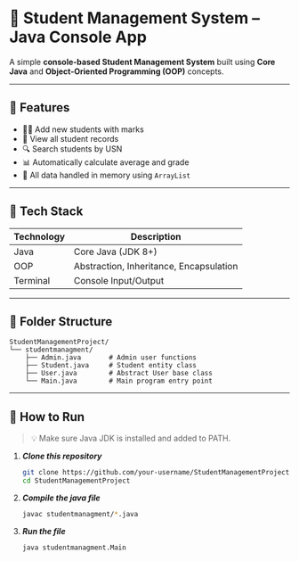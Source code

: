 # 📘 Student Management System – Java Console App

A simple **console-based Student Management System** built using **Core Java** and **Object-Oriented Programming (OOP)** concepts.

------------------------------------------------------------------------------------------------------------------------------------

## 🧠 Features

- 👨‍🎓 Add new students with marks
- 📄 View all student records
- 🔍 Search students by USN
- 📊 Automatically calculate average and grade
- 💾 All data handled in memory using `ArrayList`

-------------------------------------------------------------------------------------------------------------------------------------

## 🧰 Tech Stack

| Technology | Description                          |
|------------|--------------------------------------|
| Java       | Core Java (JDK 8+)                   |
| OOP        | Abstraction, Inheritance, Encapsulation |
| Terminal   | Console Input/Output                 |

--------------------------------------------------------------------------------------------------------------------------------------

## 📂 Folder Structure

```
StudentManagementProject/
└── studentmanagment/
    ├── Admin.java       # Admin user functions
    ├── Student.java     # Student entity class
    ├── User.java        # Abstract User base class
    └── Main.java        # Main program entry point
```

--------------------------------------------------------------------------------------------------------------------------------------
## 🚀 How to Run

> 💡 Make sure Java JDK is installed and added to PATH.

 1. ***Clone this repository***
    ```bash
    git clone https://github.com/your-username/StudentManagementProject.git
    cd StudentManagementProject

2. ***Compile the java file***
   ```bash
   javac studentmanagment/*.java

3. ***Run the file***
   ```bash
   java studentmanagment.Main



